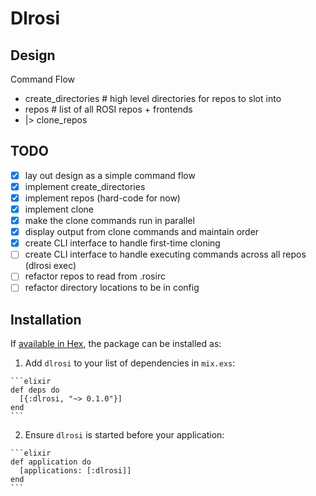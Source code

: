 # Dlrosi

## Design
Command Flow
- create_directories # high level directories for repos to slot into
- repos # list of all ROSI repos + frontends
- |> clone_repos

## TODO
- [x] lay out design as a simple command flow
- [x] implement create_directories
- [x] implement repos (hard-code for now)
- [x] implement clone
- [x] make the clone commands run in parallel
- [x] display output from clone commands and maintain order
- [x] create CLI interface to handle first-time cloning
- [ ] create CLI interface to handle executing commands across all repos (dlrosi exec)
- [ ] refactor repos to read from .rosirc
- [ ] refactor directory locations to be in config

## Installation

If [available in Hex](https://hex.pm/docs/publish), the package can be installed as:

  1. Add `dlrosi` to your list of dependencies in `mix.exs`:

    ```elixir
    def deps do
      [{:dlrosi, "~> 0.1.0"}]
    end
    ```

  2. Ensure `dlrosi` is started before your application:

    ```elixir
    def application do
      [applications: [:dlrosi]]
    end
    ```

